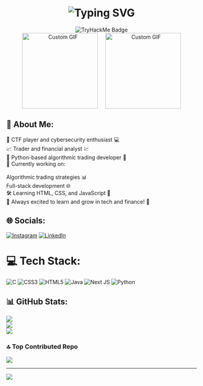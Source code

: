 <h1 align="center">
  <img src="https://readme-typing-svg.herokuapp.com/?lines=Welcome+to+my+GitHub!;I'm+Soham+Datta;CTF+Player+%26+Cybersecurity+Enthusiast;Trader+%26+Financial+Analyst;Python+Algorithmic+Trading+Developer&center=true&size=30&duration=3000&pause=1000&width=700" alt="Typing SVG" />
</h1>
<div align="center">
  <div style="display: flex; justify-content: center; align-items: center; flex-wrap: wrap; gap: 20px;">
    <img src="https://tryhackme-badges.s3.amazonaws.com/soham3456.png" alt="TryHackMe Badge" >
  </div>
</div>

<div align="center">
  <div style="display: flex; justify-content: center; align-items: center; flex-wrap: wrap; gap: 20px;">
    <img src="https://github.com/Soham-78micro/Gifs/blob/main/ezgif-6-444bc44d7c-unscreen.gif?raw=true" width="200" height="200" alt="Custom GIF">
    <img src="https://github.com/Soham-78micro/Gifs/blob/main/219923809-b86dc415-a0c2-4a38-b-unscreen.gif?raw=true" width="200" height="200" alt="Custom GIF">
  </div>
</div>


## 💫 About Me:
🔐 CTF player and cybersecurity enthusiast 💻<br>📈 Trader and financial analyst 💹<br>🐍 Python-based algorithmic trading developer 🤖<br>💼 Currently working on:<br><br>Algorithmic trading strategies 📊<br>Full-stack development 🌐<br>🛠️ Learning HTML, CSS, and JavaScript 🚀<br>🌟 Always excited to learn and grow in tech and finance! 🧠


## 🌐 Socials:
[![Instagram](https://img.shields.io/badge/Instagram-%23E4405F.svg?logo=Instagram&logoColor=white)](https://www.instagram.com/soham_988/?hl=en) [![LinkedIn](https://img.shields.io/badge/LinkedIn-%230077B5.svg?logo=linkedin&logoColor=white)](https://www.linkedin.com/in/soham-datta-%E2%80%8E-83953428a/)

# 💻 Tech Stack:
![C](https://img.shields.io/badge/c-%2300599C.svg?style=for-the-badge&logo=c&logoColor=white) ![CSS3](https://img.shields.io/badge/css3-%231572B6.svg?style=for-the-badge&logo=css3&logoColor=white) ![HTML5](https://img.shields.io/badge/html5-%23E34F26.svg?style=for-the-badge&logo=html5&logoColor=white) ![Java](https://img.shields.io/badge/java-%23ED8B00.svg?style=for-the-badge&logo=openjdk&logoColor=white) ![Next JS](https://img.shields.io/badge/Next-black?style=for-the-badge&logo=next.js&logoColor=white) ![Python](https://img.shields.io/badge/python-3670A0?style=for-the-badge&logo=python&logoColor=ffdd54)
## 📊 GitHub Stats:
![](https://github-readme-stats.vercel.app/api?username=BreachFinder777&theme=dark&hide_border=false&include_all_commits=false&count_private=false&cache_seconds=1800&_=1699999999)<br/>
![](https://nirzak-streak-stats.vercel.app/?user=BreachFinder777&theme=dark&hide_border=false&cache_seconds=1800&_=1699999999)<br/>
![](https://github-readme-stats.vercel.app/api/top-langs/?username=BreachFinder777&theme=dark&hide_border=false&include_all_commits=false&count_private=false&layout=compact&cache_seconds=1800&_=1699999999)

### 🔝 Top Contributed Repo
![](https://github-contributor-stats.vercel.app/api?username=BreachFinder777&limit=5&theme=dark&combine_all_yearly_contributions=true&cache_seconds=1800&_=1699999999)

---
[![](https://visitcount.itsvg.in/api?id=BreachFinder777&icon=0&color=0&_=1699999999)](https://visitcount.itsvg.in)



